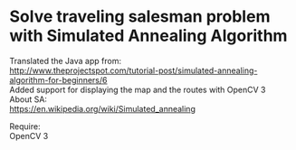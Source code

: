 # Solve traveling salesman problem with Simulated Annealing Algorithm

Translated the Java app from:  
http://www.theprojectspot.com/tutorial-post/simulated-annealing-algorithm-for-beginners/6  
Added support for displaying the map and the routes with OpenCV 3  
About SA:  
https://en.wikipedia.org/wiki/Simulated_annealing


Require:  
OpenCV 3
